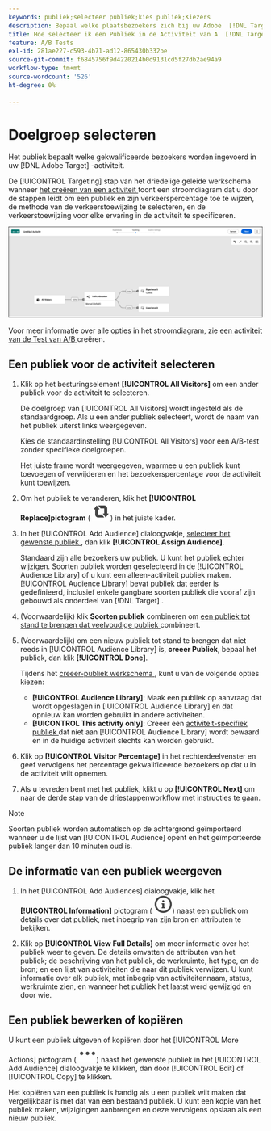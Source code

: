 ```yaml
---
keywords: publiek;selecteer publiek;kies publiek;Kiezers
description: Bepaal welke plaatsbezoekers zich bij uw Adobe  [!DNL Target]  activiteit aansluiten die op publiekscriteria wordt gebaseerd.
title: Hoe selecteer ik een Publiek in de Activiteit van A  [!DNL Target]  A/B?
feature: A/B Tests
exl-id: 281ae227-c593-4b71-ad12-865430b332be
source-git-commit: f6845756f9d4220214b0d9131cd5f27db2ae94a9
workflow-type: tm+mt
source-wordcount: '526'
ht-degree: 0%

---
```


# Doelgroep selecteren

Het publiek bepaalt welke gekwalificeerde bezoekers worden ingevoerd in uw [!DNL Adobe Target] -activiteit.

De [!UICONTROL Targeting] stap van het driedelige geleide werkschema wanneer [ het creëren van een activiteit ](/help/main/c-activities/t-test-ab/t-test-create-ab/test-create-ab.md) toont een stroomdiagram dat u door de stappen leidt om een publiek en zijn verkeerspercentage toe te wijzen, de methode van de verkeerstoewijzing te selecteren, en de verkeerstoewijzing voor elke ervaring in de activiteit te specificeren.

![ A/B de Test richtend stap ](/help/main/c-activities/t-test-ab/t-test-create-ab/assets/ab_flow-new-ui.png)

Voor meer informatie over alle opties in het stroomdiagram, zie [ een activiteit van de Test van A/B ](/help/main/c-activities/t-test-ab/t-test-create-ab/test-create-ab.md) creëren.

## Een publiek voor de activiteit selecteren

1. Klik op het besturingselement **[!UICONTROL All Visitors]** om een ander publiek voor de activiteit te selecteren.

   De doelgroep van [!UICONTROL All Visitors] wordt ingesteld als de standaardgroep. Als u een ander publiek selecteert, wordt de naam van het publiek uiterst links weergegeven.

   Kies de standaardinstelling [!UICONTROL All Visitors] voor een A/B-test zonder specifieke doelgroepen.

   Het juiste frame wordt weergegeven, waarmee u een publiek kunt toevoegen of verwijderen en het bezoekerspercentage voor de activiteit kunt toewijzen.

1. Om het publiek te veranderen, klik het **[!UICONTROL Replace]pictogram** ( ![ vervangt pictogram ](/help/main/assets/icons/Retweet.svg)) in het juiste kader.

1. In het [!UICONTROL Add Audience] dialoogvakje, [ selecteer het gewenste publiek ](/help/main/c-activities/t-test-ab/t-test-create-ab/ab-audience.md), dan klik **[!UICONTROL Assign Audience]**.

   Standaard zijn alle bezoekers uw publiek. U kunt het publiek echter wijzigen. Soorten publiek worden geselecteerd in de [!UICONTROL Audience Library] of u kunt een alleen-activiteit publiek maken. [!UICONTROL Audience Library] bevat publiek dat eerder is gedefinieerd, inclusief enkele gangbare soorten publiek die vooraf zijn gebouwd als onderdeel van [!DNL Target] .

1. (Voorwaardelijk) klik **Soorten publiek** combineren om [ een publiek tot stand te brengen dat veelvoudige publiek ](/help/main/c-target/combining-multiple-audiences.md) combineert.

1. (Voorwaardelijk) om een nieuw publiek tot stand te brengen dat niet reeds in [!UICONTROL Audience Library] is, **creeer Publiek**, bepaal het publiek, dan klik **[!UICONTROL Done]**.

   Tijdens het [ creeer-publiek werkschema ](/help/main/c-target/c-audiences/audiences.md), kunt u van de volgende opties kiezen:

   * **[!UICONTROL Audience Library]**: Maak een publiek op aanvraag dat wordt opgeslagen in [!UICONTROL Audience Library] en dat opnieuw kan worden gebruikt in andere activiteiten.
   * **[!UICONTROL This activity only]**: Creeer een [ activiteit-specifiek publiek ](/help/main/c-target/creating-activity-only-audience.md) dat niet aan [!UICONTROL Audience Library] wordt bewaard en in de huidige activiteit slechts kan worden gebruikt.

1. Klik op **[!UICONTROL Visitor Percentage]** in het rechterdeelvenster en geef vervolgens het percentage gekwalificeerde bezoekers op dat u in de activiteit wilt opnemen.

1. Als u tevreden bent met het publiek, klikt u op **[!UICONTROL Next]** om naar de derde stap van de driestappenworkflow met instructies te gaan.

>[!NOTE]
>
>Soorten publiek worden automatisch op de achtergrond geïmporteerd wanneer u de lijst van [!UICONTROL Audience] opent en het geïmporteerde publiek langer dan 10 minuten oud is.

## De informatie van een publiek weergeven

1. In het [!UICONTROL Add Audiences] dialoogvakje, klik het **[!UICONTROL Information]** pictogram ( ![ pictogram van Info ](/help/main/assets/icons/InfoOutline.svg)) naast een publiek om details over dat publiek, met inbegrip van zijn bron en attributen te bekijken.

1. Klik op **[!UICONTROL View Full Details]** om meer informatie over het publiek weer te geven. De details omvatten de attributen van het publiek; de beschrijving van het publiek, de werkruimte, het type, en de bron; en een lijst van activiteiten die naar dit publiek verwijzen. U kunt informatie over elk publiek, met inbegrip van activiteitennaam, status, werkruimte zien, en wanneer het publiek het laatst werd gewijzigd en door wie.

## Een publiek bewerken of kopiëren

U kunt een publiek uitgeven of kopiëren door het [!UICONTROL More Actions] pictogram ( ![ Meer pictogram van Acties ](/help/main/assets/icons/More.svg)) naast het gewenste publiek in het [!UICONTROL Add Audience] dialoogvakje te klikken, dan door [!UICONTROL Edit] of [!UICONTROL Copy] te klikken.

Het kopiëren van een publiek is handig als u een publiek wilt maken dat vergelijkbaar is met dat van een bestaand publiek. U kunt een kopie van het publiek maken, wijzigingen aanbrengen en deze vervolgens opslaan als een nieuw publiek.
